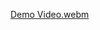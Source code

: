 [Demo Video.webm](https://user-images.githubusercontent.com/107305086/202864095-0635bdc4-99e5-4dc5-b826-944421a4f4d8.webm)
